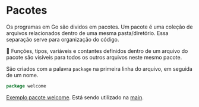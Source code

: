 # Pacotes
Os programas em Go são dividos em pacotes.
Um pacote é uma coleção de arquivos relacionados dentro de uma mesma pasta/diretório. 
Essa separação serve para organização do código.

:eyes: Funções, tipos, variáveis e contantes definidos dentro de um arquivo do pacote são visíveis para todos os outros arquivos neste mesmo pacote.

São criados com a palavra `package` na primeira linha do arquivo, em seguida de um nome.
```go
package welcome
```
[Exemplo pacote welcome](./funcoes/welcome). Está sendo utilizado na [main](./funcoes/main.go).
